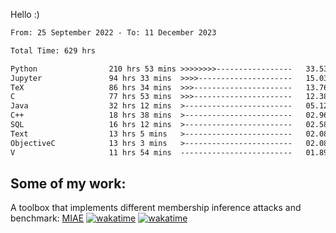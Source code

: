 Hello :)


<!--START_SECTION:waka-->

```txt
From: 25 September 2022 - To: 11 December 2023

Total Time: 629 hrs

Python                210 hrs 53 mins >>>>>>>>-----------------   33.53 %
Jupyter               94 hrs 33 mins  >>>>---------------------   15.03 %
TeX                   86 hrs 34 mins  >>>----------------------   13.76 %
C                     77 hrs 53 mins  >>>----------------------   12.38 %
Java                  32 hrs 12 mins  >------------------------   05.12 %
C++                   18 hrs 38 mins  >------------------------   02.96 %
SQL                   16 hrs 12 mins  >------------------------   02.58 %
Text                  13 hrs 5 mins   >------------------------   02.08 %
ObjectiveC            13 hrs 3 mins   >------------------------   02.08 %
V                     11 hrs 54 mins  -------------------------   01.89 %
```

<!--END_SECTION:waka-->

## Some of my work: 

A toolbox that implements different membership inference attacks and benchmark: [MIAE](https://github.com/RPI-DSPlab) [![wakatime](https://wakatime.com/badge/user/18ac89f5-baf8-49e6-a5ee-d9272435ce3a/project/3e6541fd-578f-4d9d-9080-f2a42b2d10e1.svg)](https://wakatime.com/badge/user/18ac89f5-baf8-49e6-a5ee-d9272435ce3a/project/3e6541fd-578f-4d9d-9080-f2a42b2d10e1) [![wakatime](https://wakatime.com/badge/user/18ac89f5-baf8-49e6-a5ee-d9272435ce3a/project/5d5826e9-c6d6-4d86-8b00-0d1608c5f167.svg)](https://wakatime.com/badge/user/18ac89f5-baf8-49e6-a5ee-d9272435ce3a/project/5d5826e9-c6d6-4d86-8b00-0d1608c5f167)
